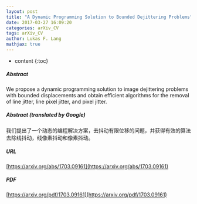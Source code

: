 ```yaml
---
layout: post
title: "A Dynamic Programming Solution to Bounded Dejittering Problems"
date: 2017-03-27 16:09:20
categories: arXiv_CV
tags: arXiv_CV
author: Lukas F. Lang
mathjax: true
---
```


* content
{:toc}

##### Abstract
We propose a dynamic programming solution to image dejittering problems with bounded displacements and obtain efficient algorithms for the removal of line jitter, line pixel jitter, and pixel jitter.

##### Abstract (translated by Google)
我们提出了一个动态的编程解决方案，去抖动有限位移的问题，并获得有效的算法去除线抖动，线像素抖动和像素抖动。

##### URL
[https://arxiv.org/abs/1703.09161](https://arxiv.org/abs/1703.09161)

##### PDF
[https://arxiv.org/pdf/1703.09161](https://arxiv.org/pdf/1703.09161)


